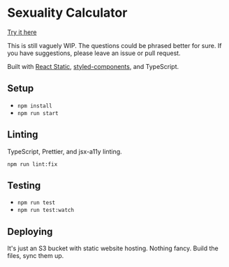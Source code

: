 # Sexuality Calculator

[Try it here](https://sexuality-calculator.sasunday.com)

This is still vaguely WIP. The questions could be phrased better for sure. If you have suggestions, please leave an issue or pull request.

Built with [React Static](https://github.com/react-static/react-static), [styled-components](https://styled-components.com), and TypeScript.

## Setup

- `npm install`
- `npm run start`

## Linting

TypeScript, Prettier, and jsx-a11y linting.

`npm run lint:fix`

## Testing

- `npm run test`
- `npm run test:watch`

## Deploying

It's just an S3 bucket with static website hosting. Nothing fancy. Build the files, sync them up.
